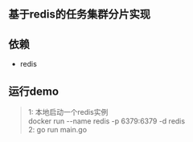 
## 基于redis的任务集群分片实现

## 依赖
* redis

## 运行demo

> 1: 本地启动一个redis实例  
> docker run --name redis -p 6379:6379 -d redis  
> 2: go run main.go
